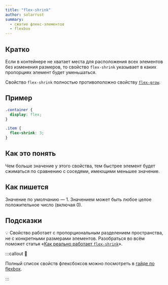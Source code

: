 ```yaml
---
title: "flex-shrink"
author: solarrust
summary:
  - сжатие флекс-элементов
  - flexbox
---
```


## Кратко

Если в контейнере не хватает места для расположения всех элементов без изменения размеров, то свойство `flex-shrink` указывает в каких пропорциях элемент будет уменьшаться.

Свойство `flex-shrink` полностью противоположно свойству [`flex-grow`](/css/doka/flex-grow/).

## Пример

```css
.container {
  display: flex;
}

.item {
  flex-shrink: 3;
}
```

## Как это понять

Чем больше значение у этого свойства, тем быстрее элемент будет сжиматься по сравнению с соседями, имеющими меньшее значение.

## Как пишется

Значение по умолчанию — 1. Значением может быть любое целое положительное число (включая 0).

## Подсказки

💡 Свойство работает с пропорциональным разделением пространства, не с конкретными размерами элементов. Разобраться во всём поможет статья «[Как реально работает `flex-shrink`](https://medium.com/p/c41e40767194)».

:::callout 📝

Полный список свойств флексбоксов можно посмотреть в [гайде по flexbox](/css/long/flexbox-guide/).

:::
